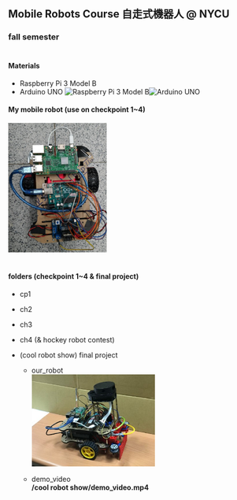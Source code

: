 ## Mobile Robots Course 自走式機器人 @ NYCU
### fall semester<br><br>


#### Materials
+ Raspberry Pi 3 Model B
+ Arduino UNO
<img src="https://media.digikey.com/Photos/Raspberry%20Pi/MFG_RASPBERRY-PI-3-MODEL-B.jpg" alt="Raspberry Pi 3 Model B" width="200"/><img src="https://www.taiwansensor.com.tw/wp-content/uploads/2018/04/a000066_iso_4.jpg" alt="Arduino UNO" width="200"/>

#### My mobile robot (use on checkpoint 1~4)
<img src="my_mobile_robot.png" alt="my_mobile_robot" width="200"/><br><br>



#### folders (checkpoint 1~4 & final project)
+ cp1

+ ch2

+ ch3

+ ch4 (& hockey robot contest)

+ (cool robot show) final project
  + our_robot <br>
    <img src="./cool robot show/our_robot.jpg" alt="our_robot" width="250"/>

  + demo_video <br>
    **/cool robot show/demo_video.mp4**
    
